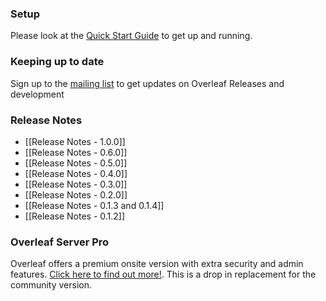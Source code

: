 ### Setup

Please look at the [Quick Start Guide](https://github.com/overleaf/overleaf/wiki/Quick-Start-Guide) to get up and running.

### Keeping up to date
Sign up to the [mailing list](https://mailchi.mp/overleaf.com/community-edition-and-server-pro) to get updates on Overleaf Releases and development

### Release Notes
* [[Release Notes - 1.0.0]]
* [[Release Notes - 0.6.0]]
* [[Release Notes - 0.5.0]]
* [[Release Notes - 0.4.0]]
* [[Release Notes - 0.3.0]]
* [[Release Notes - 0.2.0]]
* [[Release Notes - 0.1.3 and 0.1.4]]
* [[Release Notes - 0.1.2]]

### Overleaf Server Pro

Overleaf offers a premium onsite version with extra security and admin features. [Click here to find out more!](https://www.overleaf.com/for/enterprises). This is a drop in replacement for the community version.

